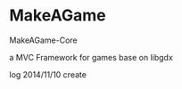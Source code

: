 MakeAGame
=========

MakeAGame-Core

a MVC Framework for games
base on libgdx



log
2014/11/10 create
